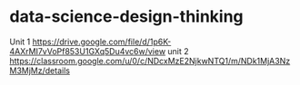 # data-science-design-thinking

Unit 1 https://drive.google.com/file/d/1p6K-4AXrMI7vVoPf853U1GXq5Du4vc6w/view
unit 2 https://classroom.google.com/u/0/c/NDcxMzE2NjkwNTQ1/m/NDk1MjA3NzM3MjMz/details
